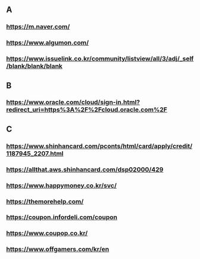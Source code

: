 ## A
### <https://m.naver.com/>
### <https://www.algumon.com/>
### <https://www.issuelink.co.kr/community/listview/all/3/adj/_self/blank/blank/blank>

## B
### <https://www.oracle.com/cloud/sign-in.html?redirect_uri=https%3A%2F%2Fcloud.oracle.com%2F>

## C
### <https://www.shinhancard.com/pconts/html/card/apply/credit/1187945_2207.html>
### <https://allthat.aws.shinhancard.com/dsp02000/429>
### <https://www.happymoney.co.kr/svc/>
### <https://themorehelp.com/>
### <https://coupon.infordeli.com/coupon>
### <https://www.coupop.co.kr/>
### <https://www.offgamers.com/kr/en>
